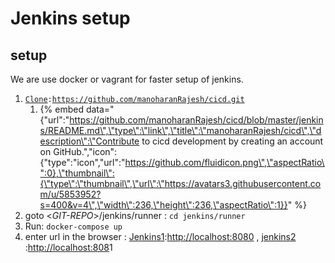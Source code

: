 # Jenkins setup

## setup

We are use docker or vagrant for faster setup of jenkins.

1. [`Clone`](https://github.com/manoharanRajesh/cicd.git)` : `[`https://github.com/manoharanRajesh/cicd.git`](https://github.com/manoharanRajesh/cicd.git)
   1. {% embed data="{\"url\":\"https://github.com/manoharanRajesh/cicd/blob/master/jenkins/README.md\",\"type\":\"link\",\"title\":\"manoharanRajesh/cicd\",\"description\":\"Contribute to cicd development by creating an account on GitHub.\",\"icon\":{\"type\":\"icon\",\"url\":\"https://github.com/fluidicon.png\",\"aspectRatio\":0},\"thumbnail\":{\"type\":\"thumbnail\",\"url\":\"https://avatars3.githubusercontent.com/u/5853952?s=400&v=4\",\"width\":236,\"height\":236,\"aspectRatio\":1}}" %}
2. goto &lt;_GIT-REPO_&gt;/jenkins/runner  : `cd jenkins/runner`
3. Run:  `docker-compose up `
4. enter url in the browser : [Jenkins1](http://localhost:8080):[http://localhost:8080](http://localhost:8080) , [jenkins2](http://localhost:8081) :[http://localhost:808](http://localhost:8080)1





